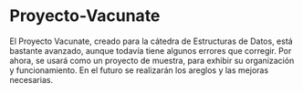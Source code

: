 # Proyecto-Vacunate
 
   El Proyecto Vacunate, creado para la cátedra de Estructuras de Datos, está bastante avanzado, aunque todavía tiene algunos errores que corregir. Por ahora, se usará como un proyecto de muestra, para exhibir su organización y funcionamiento. En el futuro se realizarán los areglos y las mejoras necesarias.
